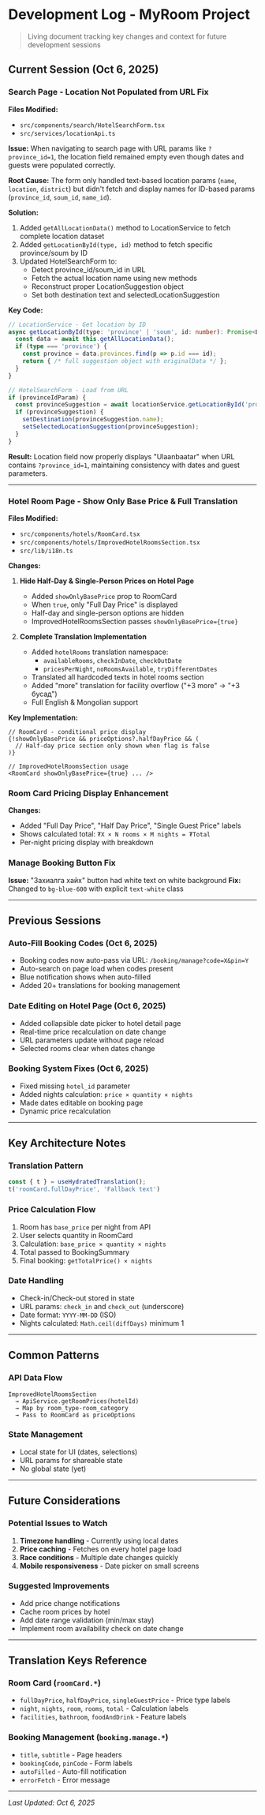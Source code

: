 # Development Log - MyRoom Project

> Living document tracking key changes and context for future development sessions

## Current Session (Oct 6, 2025)

### Search Page - Location Not Populated from URL Fix
**Files Modified:**
- `src/components/search/HotelSearchForm.tsx`
- `src/services/locationApi.ts`

**Issue:** When navigating to search page with URL params like `?province_id=1`, the location field remained empty even though dates and guests were populated correctly.

**Root Cause:** The form only handled text-based location params (`name`, `location`, `district`) but didn't fetch and display names for ID-based params (`province_id`, `soum_id`, `name_id`).

**Solution:**
1. Added `getAllLocationData()` method to LocationService to fetch complete location dataset
2. Added `getLocationById(type, id)` method to fetch specific province/soum by ID
3. Updated HotelSearchForm to:
   - Detect province_id/soum_id in URL
   - Fetch the actual location name using new methods
   - Reconstruct proper LocationSuggestion object
   - Set both destination text and selectedLocationSuggestion

**Key Code:**
```typescript
// LocationService - Get location by ID
async getLocationById(type: 'province' | 'soum', id: number): Promise<LocationSuggestion | null> {
  const data = await this.getAllLocationData();
  if (type === 'province') {
    const province = data.provinces.find(p => p.id === id);
    return { /* full suggestion object with originalData */ };
  }
}

// HotelSearchForm - Load from URL
if (provinceIdParam) {
  const provinceSuggestion = await locationService.getLocationById('province', parseInt(provinceIdParam));
  if (provinceSuggestion) {
    setDestination(provinceSuggestion.name);
    setSelectedLocationSuggestion(provinceSuggestion);
  }
}
```

**Result:** Location field now properly displays "Ulaanbaatar" when URL contains `?province_id=1`, maintaining consistency with dates and guest parameters.

---

### Hotel Room Page - Show Only Base Price & Full Translation
**Files Modified:**
- `src/components/hotels/RoomCard.tsx`
- `src/components/hotels/ImprovedHotelRoomsSection.tsx`
- `src/lib/i18n.ts`

**Changes:**
1. **Hide Half-Day & Single-Person Prices on Hotel Page**
   - Added `showOnlyBasePrice` prop to RoomCard
   - When `true`, only "Full Day Price" is displayed
   - Half-day and single-person options are hidden
   - ImprovedHotelRoomsSection passes `showOnlyBasePrice={true}`

2. **Complete Translation Implementation**
   - Added `hotelRooms` translation namespace:
     - `availableRooms`, `checkInDate`, `checkOutDate`
     - `pricesPerNight`, `noRoomsAvailable`, `tryDifferentDates`
   - Translated all hardcoded texts in hotel rooms section
   - Added "more" translation for facility overflow ("+3 more" → "+3 бусад")
   - Full English & Mongolian support

**Key Implementation:**
```tsx
// RoomCard - conditional price display
{!showOnlyBasePrice && priceOptions?.halfDayPrice && (
  // Half-day price section only shown when flag is false
)}

// ImprovedHotelRoomsSection usage
<RoomCard showOnlyBasePrice={true} ... />
```

### Room Card Pricing Display Enhancement
**Changes:**
- Added "Full Day Price", "Half Day Price", "Single Guest Price" labels
- Shows calculated total: `₮X × N rooms × M nights = ₮Total`
- Per-night pricing display with breakdown

### Manage Booking Button Fix
**Issue:** "Захиалга хайх" button had white text on white background
**Fix:** Changed to `bg-blue-600` with explicit `text-white` class

---

## Previous Sessions

### Auto-Fill Booking Codes (Oct 6, 2025)
- Booking codes now auto-pass via URL: `/booking/manage?code=X&pin=Y`
- Auto-search on page load when codes present
- Blue notification shows when auto-filled
- Added 20+ translations for booking management

### Date Editing on Hotel Page (Oct 6, 2025)
- Added collapsible date picker to hotel detail page
- Real-time price recalculation on date change
- URL parameters update without page reload
- Selected rooms clear when dates change

### Booking System Fixes (Oct 6, 2025)
- Fixed missing `hotel_id` parameter
- Added nights calculation: `price × quantity × nights`
- Made dates editable on booking page
- Dynamic price recalculation

---

## Key Architecture Notes

### Translation Pattern
```typescript
const { t } = useHydratedTranslation();
t('roomCard.fullDayPrice', 'Fallback text')
```

### Price Calculation Flow
1. Room has `base_price` per night from API
2. User selects quantity in RoomCard
3. Calculation: `base_price × quantity × nights`
4. Total passed to BookingSummary
5. Final booking: `getTotalPrice() × nights`

### Date Handling
- Check-in/Check-out stored in state
- URL params: `check_in` and `check_out` (underscore)
- Date format: `YYYY-MM-DD` (ISO)
- Nights calculated: `Math.ceil(diffDays)` minimum 1

---

## Common Patterns

### API Data Flow
```
ImprovedHotelRoomsSection
  → ApiService.getRoomPrices(hotelId)
  → Map by room_type-room_category
  → Pass to RoomCard as priceOptions
```

### State Management
- Local state for UI (dates, selections)
- URL params for shareable state
- No global state (yet)

---

## Future Considerations

### Potential Issues to Watch
1. **Timezone handling** - Currently using local dates
2. **Price caching** - Fetches on every hotel page load
3. **Race conditions** - Multiple date changes quickly
4. **Mobile responsiveness** - Date picker on small screens

### Suggested Improvements
- Add price change notifications
- Cache room prices by hotel
- Add date range validation (min/max stay)
- Implement room availability check on date change

---

## Translation Keys Reference

### Room Card (`roomCard.*`)
- `fullDayPrice`, `halfDayPrice`, `singleGuestPrice` - Price type labels
- `night`, `nights`, `room`, `rooms`, `total` - Calculation labels
- `facilities`, `bathroom`, `foodAndDrink` - Feature labels

### Booking Management (`booking.manage.*`)
- `title`, `subtitle` - Page headers
- `bookingCode`, `pinCode` - Form labels
- `autoFilled` - Auto-fill notification
- `errorFetch` - Error message

---

*Last Updated: Oct 6, 2025*
